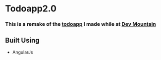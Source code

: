 # Todoapp2.0

### This is a remake of the [todoapp](https://github.com/sbrycebarker/todoapp) I made while at [Dev Mountain](https://devmountain.com/)

## Built Using
  * AngularJs
